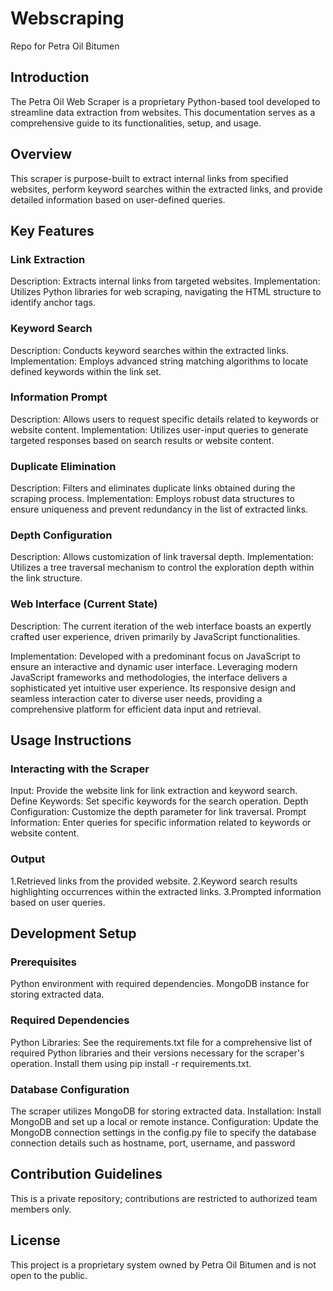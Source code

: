 # Webscraping
Repo for Petra Oil Bitumen 

## Introduction
The Petra Oil Web Scraper is a proprietary Python-based tool developed to streamline data extraction from websites. This documentation serves as a comprehensive guide to its functionalities, setup, and usage.

## Overview
This scraper is purpose-built to extract internal links from specified websites, perform keyword searches within the extracted links, and provide detailed information based on user-defined queries.

## Key Features
### Link Extraction
Description: Extracts internal links from targeted websites.
Implementation: Utilizes Python libraries for web scraping, navigating the HTML structure to identify anchor tags.

### Keyword Search
Description: Conducts keyword searches within the extracted links.
Implementation: Employs advanced string matching algorithms to locate defined keywords within the link set.

### Information Prompt
Description: Allows users to request specific details related to keywords or website content.
Implementation: Utilizes user-input queries to generate targeted responses based on search results or website content.

### Duplicate Elimination
Description: Filters and eliminates duplicate links obtained during the scraping process.
Implementation: Employs robust data structures to ensure uniqueness and prevent redundancy in the list of extracted links.

### Depth Configuration
Description: Allows customization of link traversal depth.
Implementation: Utilizes a tree traversal mechanism to control the exploration depth within the link structure.

### Web Interface (Current State)
Description: The current iteration of the web interface boasts an expertly crafted user experience, driven primarily by JavaScript functionalities.

Implementation: Developed with a predominant focus on JavaScript to ensure an interactive and dynamic user interface. Leveraging modern JavaScript frameworks and methodologies, the interface delivers a sophisticated yet intuitive user experience. Its responsive design and seamless interaction cater to diverse user needs, providing a comprehensive platform for efficient data input and retrieval.
## Usage Instructions

### Interacting with the Scraper
Input: Provide the website link for link extraction and keyword search.
Define Keywords: Set specific keywords for the search operation.
Depth Configuration: Customize the depth parameter for link traversal.
Prompt Information: Enter queries for specific information related to keywords or website content.

### Output
1.Retrieved links from the provided website.
2.Keyword search results highlighting occurrences within the extracted links.
3.Prompted information based on user queries.

## Development Setup
### Prerequisites
Python environment with required dependencies.
MongoDB instance for storing extracted data.

### Required Dependencies
Python Libraries: See the requirements.txt file for a comprehensive list of required Python libraries and their versions necessary for the scraper's operation. Install them using pip install -r requirements.txt.

### Database Configuration
The scraper utilizes MongoDB for storing extracted data.
Installation: Install MongoDB and set up a local or remote instance.
Configuration: Update the MongoDB connection settings in the config.py file to specify the database connection details such as hostname, port, username, and password

## Contribution Guidelines
This is a private repository; contributions are restricted to authorized team members only.
## License
This project is a proprietary system owned by Petra Oil Bitumen and is not open to the public.


